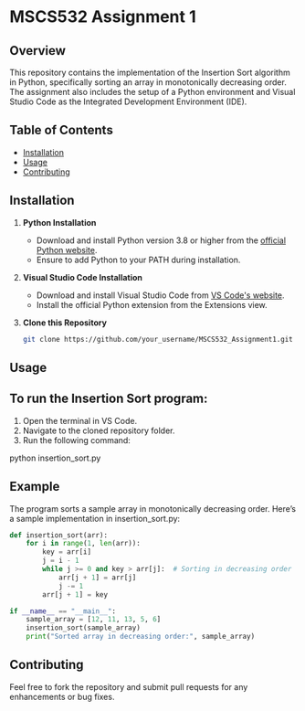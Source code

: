 # MSCS532 Assignment 1

## Overview
This repository contains the implementation of the Insertion Sort algorithm in Python, specifically sorting an array in monotonically decreasing order. The assignment also includes the setup of a Python environment and Visual Studio Code as the Integrated Development Environment (IDE).

## Table of Contents
- [Installation](#installation)
- [Usage](#usage)
- [Contributing](#contributing)


## Installation

1. **Python Installation**
   - Download and install Python version 3.8 or higher from the [official Python website](https://www.python.org/downloads).
   - Ensure to add Python to your PATH during installation.

2. **Visual Studio Code Installation**
   - Download and install Visual Studio Code from [VS Code's website](https://code.visualstudio.com/).
   - Install the official Python extension from the Extensions view.

3. **Clone this Repository**
   ```bash
   git clone https://github.com/your_username/MSCS532_Assignment1.git
## Usage
## To run the Insertion Sort program:

1. Open the terminal in VS Code.
2. Navigate to the cloned repository folder.
3. Run the following command:

python insertion_sort.py

## Example
The program sorts a sample array in monotonically decreasing order. Here’s a sample implementation in insertion_sort.py:

```python
def insertion_sort(arr):
    for i in range(1, len(arr)):
        key = arr[i]
        j = i - 1
        while j >= 0 and key > arr[j]:  # Sorting in decreasing order
            arr[j + 1] = arr[j]
            j -= 1
        arr[j + 1] = key

if __name__ == "__main__":
    sample_array = [12, 11, 13, 5, 6]
    insertion_sort(sample_array)
    print("Sorted array in decreasing order:", sample_array)
```


## Contributing
Feel free to fork the repository and submit pull requests for any enhancements or bug fixes.




